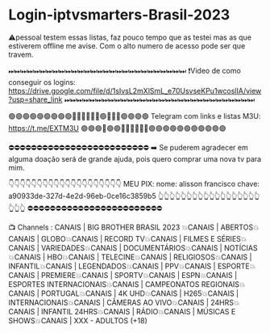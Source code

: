 # Login-iptvsmarters-Brasil-2023

⚠️pessoal testem essas listas, faz pouco tempo que as testei mas as que estiverem offline me avise. Com o alto numero de acesso pode ser que travem.

⏭⏭⏭⏭⏭⏭⏭⏭⏭⏭⏭⏭⏭⏭⏭⏭⏭⏭⏭⏭⏭⏭⏭⏭⏭⏭⏭⏭
❗Video de como conseguir os logins:
https://drive.google.com/file/d/1sIvsL2mXlSmL_e70UsvseKPu1wcoslIA/view?usp=share_link
⏭⏭⏭⏭⏭⏭⏭⏭⏭⏭⏭⏭⏭⏭⏭⏭⏭⏭⏭⏭⏭⏭⏭⏭⏭⏭⏭⏭⏭⏭

🟢🟢🟢🟢🟢🟢🟢🟢🟢🔵🔵🔵🔵🔵🔵🟢🔵🔵🔵🟢🟢🟢🟢
Telegram com links e listas M3U:
https://t.me/EXTM3U
🟢🟢🟢🔵🟢🟢🔵🔵🔵🔵🔵🔵🟢🟢🟢🟢🟢🟢🟢🟢🟢🟢🟢

⛔⛔⛔⛔⛔⛔⛔⛔⛔⛔⛔⛔⛔⛔⛔⛔⛔⛔⛔⛔⛔⛔⛔⛔⛔
➡️ Se puderem agradecer em alguma doação será de grande ajuda,
pois quero comprar uma nova tv para mim.

👇👇👇👇👇👇👇👇👇👇👇👇👇👇👇👇👇👇👇👇
MEU PIX:
nome: alisson francisco
chave: a90933de-327d-4e2d-96eb-0ce16c3859b5
👆👆👆👆👆👆👆👆👆👆👆👆👆👆👆👆👆👆👆👆👆
⛔⛔⛔⛔⛔⛔⛔⛔⛔⛔⛔⛔⛔⛔⛔⛔⛔⛔⛔⛔⛔⛔⛔⛔

📺 Channels : CANAIS | BIG BROTHER BRASIL 2023
💥CANAIS | ABERTOS💥CANAIS | GLOBO💥CANAIS
| RECORD TV💥CANAIS | FILMES E SÉRIES💥CANAIS 
| VARIEDADES💥CANAIS | DOCUMENTÁRIOS💥CANAIS 
| NOTÍCIAS 💥CANAIS | HBO💥CANAIS 
| TELECINE💥CANAIS | RELIGIOSOS💥CANAIS
| INFANTIL💥CANAIS | LEGENDADOS💥CANAIS 
| PPV💥CANAIS | ESPORTE💥CANAIS 
| PREMIERE💥CANAIS | 
SPORTV💥CANAIS | 
ESPN💥CANAIS | ESPORTES INTERNACIONAIS💥CANAIS |
CAMPEONATOS REGIONAIS💥CANAIS | PORTUGAL💥CANAIS |
4K UHD💥CANAIS | H265💥CANAIS | INTERNACIONAIS💥CANAIS
| CÂMERAS AO VIVO💥CANAIS | 24HRS💥CANAIS | 
INFANTIL 24HRS💥CANAIS | RÁDIO💥CANAIS
| MÚSICAS E SHOWS💥CANAIS | XXX - ADULTOS (+18)
